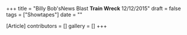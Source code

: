 +++
title = "Billy Bob'sNews Blast **Train Wreck** 12/12/2015"
draft = false
tags = ["Showtapes"]
date = ""

[Article]
contributors = []
gallery = []
+++